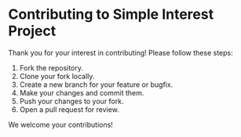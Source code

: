 # Contributing to Simple Interest Project

Thank you for your interest in contributing! Please follow these steps:

1. Fork the repository.
2. Clone your fork locally.
3. Create a new branch for your feature or bugfix.
4. Make your changes and commit them.
5. Push your changes to your fork.
6. Open a pull request for review.

We welcome your contributions!
